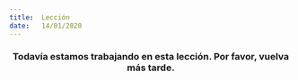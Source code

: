 ```yaml
---
title:  Lección
date:   14/01/2020
---
```


### <center>Todavía estamos trabajando en esta lección. Por favor, vuelva más tarde.</center>